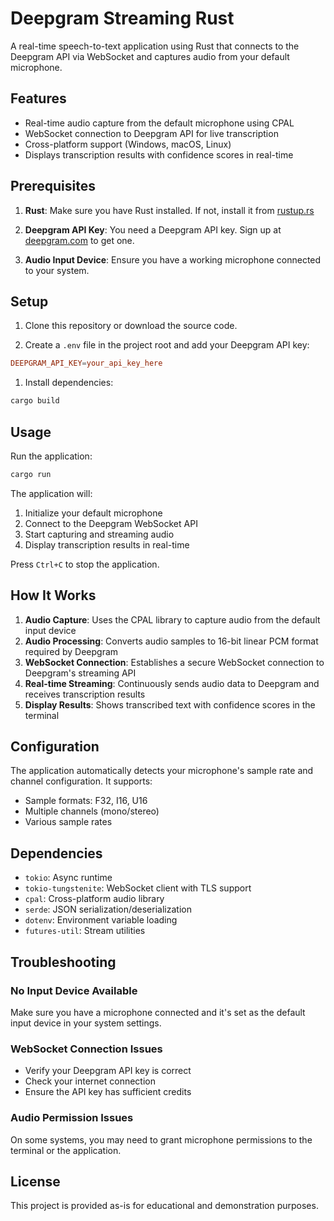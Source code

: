 # Deepgram Streaming Rust

A real-time speech-to-text application using Rust that connects to the Deepgram API via WebSocket and captures audio from your default microphone.

## Features

- Real-time audio capture from the default microphone using CPAL
- WebSocket connection to Deepgram API for live transcription
- Cross-platform support (Windows, macOS, Linux)
- Displays transcription results with confidence scores in real-time

## Prerequisites

1. **Rust**: Make sure you have Rust installed. If not, install it from [rustup.rs](https://rustup.rs/)

2. **Deepgram API Key**: You need a Deepgram API key. Sign up at [deepgram.com](https://deepgram.com) to get one.

3. **Audio Input Device**: Ensure you have a working microphone connected to your system.

## Setup

1. Clone this repository or download the source code.

2. Create a `.env` file in the project root and add your Deepgram API key:

```toml
DEEPGRAM_API_KEY=your_api_key_here
```

1. Install dependencies:

```bash
cargo build
```

## Usage

Run the application:

```bash
cargo run
```

The application will:

1. Initialize your default microphone
2. Connect to the Deepgram WebSocket API
3. Start capturing and streaming audio
4. Display transcription results in real-time

Press `Ctrl+C` to stop the application.

## How It Works

1. **Audio Capture**: Uses the CPAL library to capture audio from the default input device
2. **Audio Processing**: Converts audio samples to 16-bit linear PCM format required by Deepgram
3. **WebSocket Connection**: Establishes a secure WebSocket connection to Deepgram's streaming API
4. **Real-time Streaming**: Continuously sends audio data to Deepgram and receives transcription results
5. **Display Results**: Shows transcribed text with confidence scores in the terminal

## Configuration

The application automatically detects your microphone's sample rate and channel configuration. It supports:

- Sample formats: F32, I16, U16
- Multiple channels (mono/stereo)
- Various sample rates

## Dependencies

- `tokio`: Async runtime
- `tokio-tungstenite`: WebSocket client with TLS support
- `cpal`: Cross-platform audio library
- `serde`: JSON serialization/deserialization
- `dotenv`: Environment variable loading
- `futures-util`: Stream utilities

## Troubleshooting

### No Input Device Available

Make sure you have a microphone connected and it's set as the default input device in your system settings.

### WebSocket Connection Issues

- Verify your Deepgram API key is correct
- Check your internet connection
- Ensure the API key has sufficient credits

### Audio Permission Issues

On some systems, you may need to grant microphone permissions to the terminal or the application.

## License

This project is provided as-is for educational and demonstration purposes.
